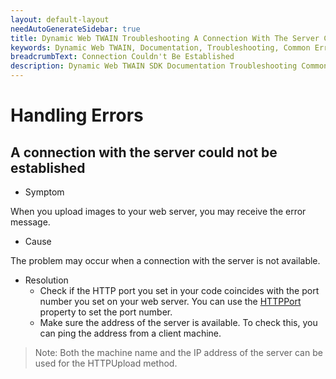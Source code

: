 ```yaml
---
layout: default-layout
needAutoGenerateSidebar: true
title: Dynamic Web TWAIN Troubleshooting A Connection With The Server Could Not Be Established
keywords: Dynamic Web TWAIN, Documentation, Troubleshooting, Common Errors, Connection Couldn't Be Established
breadcrumbText: Connection Couldn't Be Established
description: Dynamic Web TWAIN SDK Documentation Troubleshooting Common Errors Connection Couldn't Be Established Page
---
```


# Handling Errors

## A connection with the server could not be established

* Symptom

When you upload images to your web server, you may receive the error message.

* Cause

The problem may occur when a connection with the server is not available.

* Resolution
  + Check if the HTTP port you set in your code coincides with the port number you set on your web server. You can use the [HTTPPort]({{site.info}}api/WebTwain_IO.html#httpport) property to set the port number.
  + Make sure the address of the server is available. To check this, you can ping the address from a client machine.

> Note:
> Both the machine name and the IP address of the server can be used for the HTTPUpload method.